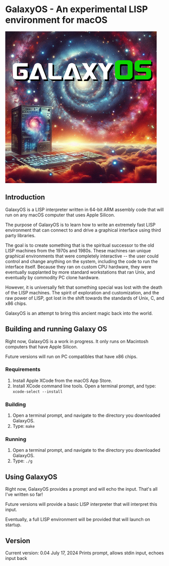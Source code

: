 # GalaxyOS - An experimental LISP environment for macOS

![image](galaxy-os-logo.jpg)

## Introduction

GalaxyOS is a LISP interpreter written in 64-bit ARM assembly code that will run on any macOS computer
that uses Apple Silicon.

The purpose of GalaxyOS is to learn how to write an extremely fast LISP environment that can 
connect to and drive a graphical interface using third party libraries. 

The goal is to create something that is the spiritual successor to the old LISP machines from the 1970s
and 1980s. These machines ran unique graphical environments that were completely interactive -- the user 
could control and change anything on the system, including the code to run the interface itself. Because
they ran on custom CPU hardware, they were eventually supplanted by more standard workstations that ran
Unix, and eventually by commodity PC clone hardware.

However, it is universally felt that something special was lost with the death of the LISP machines. The
spirit of exploration and customization, and the raw power of LISP, got lost in the shift towards the
standards of Unix, C, and x86 chips.

GalaxyOS is an attempt to bring this ancient magic back into the world.

## Building and running Galaxy OS

Right now, GalaxyOS is a work in progress. It only runs on Macintosh computers that have Apple Silicon.

Future versions will run on PC compatibles that have x86 chips.

### Requirements

1. Install Apple XCode from the macOS App Store.
2. Install XCode command line tools. Open a terminal prompt, and type:
    ```xcode-select --install```

### Building

1. Open a terminal prompt, and navigate to the directory you downloaded GalaxyOS.
2. Type:
    ```make```

### Running

1. Open a terminal prompt, and navigate to the directory you downloaded GalaxyOS.
2. Type:
    ```./g```

## Using GalaxyOS

Right now, GalaxyOS provides a prompt and will echo the input. That's all I've written so far!

Future versions will provide a basic LISP interpreter that will interpret this input.

Eventually, a full LISP environment will be provided that will launch on startup.

## Version

Current version: 0.04 July 17, 2024 Prints prompt, allows stdin input, echoes input back
